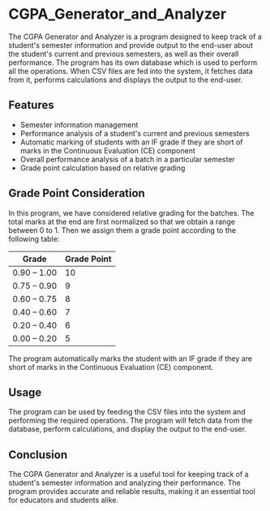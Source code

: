 # CGPA_Generator_and_Analyzer

The CGPA Generator and Analyzer is a program designed to keep track of a student's semester information and provide output to the end-user about the student's current and previous semesters, as well as their overall performance. The program has its own database which is used to perform all the operations. When CSV files are fed into the system, it fetches data from it, performs calculations and displays the output to the end-user.

## Features

* Semester information management
* Performance analysis of a student's current and previous semesters
* Automatic marking of students with an IF grade if they are short of marks in the Continuous Evaluation (CE) component
* Overall performance analysis of a batch in a particular semester
* Grade point calculation based on relative grading

## Grade Point Consideration 

In this program, we have considered relative grading for the batches. The total marks at the end are first normalized so that we obtain a range between 0 to 1. Then we assign them a grade point according to the following table:

| Grade     | Grade Point |
|-----------|-------------|
| 0.90 – 1.00 | 10          |
| 0.75 – 0.90 | 9           |
| 0.60 – 0.75 | 8           |
| 0.40 – 0.60 | 7           |
| 0.20 – 0.40 | 6           |
| 0.00 – 0.20 | 5           |

The program automatically marks the student with an IF grade if they are short of marks in the Continuous Evaluation (CE) component.

## Usage

The program can be used by feeding the CSV files into the system and performing the required operations. The program will fetch data from the database, perform calculations, and display the output to the end-user.

## Conclusion

The CGPA Generator and Analyzer is a useful tool for keeping track of a student's semester information and analyzing their performance. The program provides accurate and reliable results, making it an essential tool for educators and students alike.
